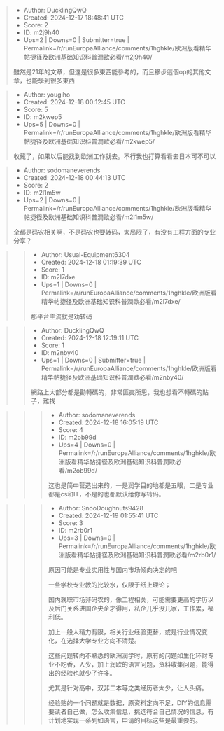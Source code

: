 > - Author: DucklingQwQ
> - Created: 2024-12-17 18:48:41 UTC
> - Score: 2
> - ID: m2j9h40
> - Ups=2 | Downs=0 | Submitter=true | Permalink=/r/runEuropaAlliance/comments/1hghkle/欧洲版看精华帖捷径及欧洲基础知识科普潤歐必看/m2j9h40/
>
> 雖然是21年的文章，但還是很多東西能參考的，而且移步這個op的其他文章，也能學到很多東西

> - Author: yougiho
> - Created: 2024-12-18 00:12:45 UTC
> - Score: 5
> - ID: m2kwep5
> - Ups=5 | Downs=0 | Permalink=/r/runEuropaAlliance/comments/1hghkle/欧洲版看精华帖捷径及欧洲基础知识科普潤歐必看/m2kwep5/
>
> 收藏了，如果以后能找到欧洲工作就去。不行我也打算看看去日本可不可以

> - Author: sodomaneverends
> - Created: 2024-12-18 00:44:13 UTC
> - Score: 2
> - ID: m2l1m5w
> - Ups=2 | Downs=0 | Permalink=/r/runEuropaAlliance/comments/1hghkle/欧洲版看精华帖捷径及欧洲基础知识科普潤歐必看/m2l1m5w/
>
> 全都是码农相关啊，不是码农也要转码，太局限了，有没有工程方面的专业分享？

>> - Author: Usual-Equipment6304
>> - Created: 2024-12-18 01:19:39 UTC
>> - Score: 1
>> - ID: m2l7dxe
>> - Ups=1 | Downs=0 | Permalink=/r/runEuropaAlliance/comments/1hghkle/欧洲版看精华帖捷径及欧洲基础知识科普潤歐必看/m2l7dxe/
>>
>> 那平台主流就是劝转码

>> - Author: DucklingQwQ
>> - Created: 2024-12-18 12:19:11 UTC
>> - Score: 1
>> - ID: m2nby40
>> - Ups=1 | Downs=0 | Submitter=true | Permalink=/r/runEuropaAlliance/comments/1hghkle/欧洲版看精华帖捷径及欧洲基础知识科普潤歐必看/m2nby40/
>>
>> 網路上大部分都是勸轉碼的，非常匪夷所思，我也想看不轉碼的貼子，難找

>>> - Author: sodomaneverends
>>> - Created: 2024-12-18 16:05:19 UTC
>>> - Score: 4
>>> - ID: m2ob99d
>>> - Ups=4 | Downs=0 | Permalink=/r/runEuropaAlliance/comments/1hghkle/欧洲版看精华帖捷径及欧洲基础知识科普潤歐必看/m2ob99d/
>>>
>>> 这也是简中营造出来的，一是润学目的地都是五眼，二是专业都是cs和IT，不是的也都默认给你写转码。

>>> - Author: SnooDoughnuts9428
>>> - Created: 2024-12-19 01:55:41 UTC
>>> - Score: 3
>>> - ID: m2rb0r1
>>> - Ups=3 | Downs=0 | Permalink=/r/runEuropaAlliance/comments/1hghkle/欧洲版看精华帖捷径及欧洲基础知识科普潤歐必看/m2rb0r1/
>>>
>>> 原因可能是专业实用性与国内市场倾向决定的吧
>>> 
>>> 一些学校专业教的比较水，仅限于纸上理论；
>>> 
>>> 国内就职市场非码农的，像工程相关，可能需要更高的学历以及后门关系进国企央企才得用，私企几乎没几家，工作累，福利低。
>>> 
>>> 加上一般人精力有限，相关行业经验更替，或是行业情况变化，在选择大学专业方向不清楚。
>>> 
>>> 这些问题转向不熟悉的欧洲润学时，原有的问题如生化环财专业不吃香，人少，加上润欧的语言问题，资料收集问题，能得出的经验也就少了许多。
>>> 
>>> 尤其是针对高中，双非二本等之类经历者太少，让人头痛。
>>> 
>>> 经验贴的一个问题就是数据，原资料定向不足，DIY的信息需要读者自己做，怎么收集信息，挑选符合自己情况的信息，有计划地实现一系列如语言，申请的目标这些是最重要的。

